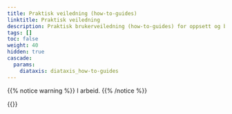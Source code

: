```yaml
---
title: Praktisk veiledning (how-to-guides)
linktitle: Praktisk veiledning
description: Praktisk brukerveiledning (how-to-guides) for oppsett og bruk av Altinn 3 Formidling, for både teknisk personnel og sluttbrukere.
tags: []
toc: false
weight: 40
hidden: true
cascade:
  params:
    diataxis: diataxis_how-to-guides
---
```


{{% notice warning  %}}
I arbeid.
{{% /notice %}}

{{<children />}}

